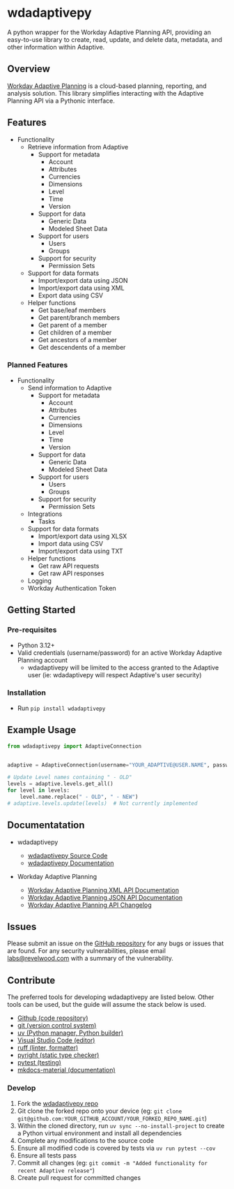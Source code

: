 # wdadaptivepy

A python wrapper for the Workday Adaptive Planning API, providing an easy-to-use library to create, read, update, and delete data, metadata, and other information within Adaptive.

## Overview

[Workday Adaptive Planning](https://www.workday.com/en-us/products/adaptive-planning/overview.html) is a cloud-based planning, reporting, and analysis solution. This library simplifies interacting with the Adaptive Planning API via a Pythonic interface.

## Features

- Functionality
  - Retrieve information from Adaptive
    - Support for metadata
      - Account
      - Attributes
      - Currencies
      - Dimensions
      - Level
      - Time
      - Version
    - Support for data
      - Generic Data
      - Modeled Sheet Data
    - Support for users
      - Users
      - Groups
    - Support for security
      - Permission Sets
  - Support for data formats
    - Import/export data using JSON
    - Import/export data using XML
    - Export data using CSV
  - Helper functions
    - Get base/leaf members
    - Get parent/branch members
    - Get parent of a member
    - Get children of a member
    - Get ancestors of a member
    - Get descendents of a member

### Planned Features

- Functionality
  - Send information to Adaptive
    - Support for metadata
      - Account
      - Attributes
      - Currencies
      - Dimensions
      - Level
      - Time
      - Version
    - Support for data
      - Generic Data
      - Modeled Sheet Data
    - Support for users
      - Users
      - Groups
    - Support for security
      - Permission Sets
  - Integrations
    - Tasks
  - Support for data formats
    - Import/export data using XLSX
    - Import data using CSV
    - Import/export data using TXT
  - Helper functions
    - Get raw API requests
    - Get raw API responses
  - Logging
  - Workday Authentication Token

## Getting Started

### Pre-requisites

- Python 3.12+
- Valid credentials (username/password) for an active Workday Adaptive Planning account
  - wdadaptivepy will be limited to the access granted to the Adaptive user (ie: wdadaptivepy will respect Adaptive's user security)

### Installation

- Run `pip install wdadaptivepy`

## Example Usage

```python
from wdadaptivepy import AdaptiveConnection


adaptive = AdaptiveConnection(username="YOUR_ADAPTIVE@USER.NAME", password="Y0urP@$$w0rd!")

# Update Level names containing " - OLD"
levels = adaptive.levels.get_all()
for level in levels:
    level.name.replace(" - OLD", " - NEW")
# adaptive.levels.update(levels)  # Not currently implemented
```

## Documentatation

- wdadaptivepy
  - [wdadaptivepy Source Code](https://github.com/Revelwood/wdadaptivepy)
  - [wdadaptivepy Documentation](https://revelwood.github.io/wdadaptivepy)

- Workday Adaptive Planning
  - [Workday Adaptive Planning XML API Documentation](https://doc.workday.com/adaptive-planning/en-us/workday-adaptive-planning-documentation/integration/managing-data-integration/api-documentation/understanding-the-adaptive-planning-rest-api/api-methods/brk1623709249507.html?toc=11.0.4.1.3.0)
  - [Workday Adaptive Planning JSON API Documentation](https://doc.workday.com/adaptive-planning/en-us/workday-adaptive-planning-documentation/integration/managing-data-integration/api-documentation/json-apis/jyo1644861365611.html?toc=11.0.4.5.1)
  - [Workday Adaptive Planning API Changelog](https://doc.workday.com/adaptive-planning/en-us/workday-adaptive-planning-documentation/integration/managing-data-integration/api-documentation/understanding-the-adaptive-planning-rest-api/vmo1623708512342.html)

## Issues

Please submit an issue on the [GitHub repository](https://github.com/Revelwood/wdadaptivepy) for any bugs or issues that are found.
For any security vulnerabilities, please email labs@revelwood.com with a summary of the vulnerability.

## Contribute

The preferred tools for developing wdadaptivepy are listed below. Other tools can be used, but the guide will assume the stack below is used.

- [Github (code repository)](https://github.com)
- [git (version control system)](https://github.com/git/git)
- [uv (Python manager, Python builder)](https://github.com/astral-sh/uv)
- [Visual Studio Code (editor)](https://github.com/microsoft/vscode)
- [ruff (linter, formatter)](https://github.com/astral-sh/ruff)
- [pyright (static type checker)](https://github.com/microsoft/pyright)
- [pytest (testing)](https://github.com/pytest-dev/pytest)
- [mkdocs-material (documentation)](https://github.com/squidfunk/mkdocs-material)

### Develop

1. Fork the [wdadaptivepy repo](https://github.com/Revelwood/wdadaptivepy/fork)
2. Git clone the forked repo onto your device (eg: `git clone git@github.com:YOUR_GITHUB_ACCOUNT/YOUR_FORKED_REPO_NAME.git`)
3. Within the cloned directory, run `uv sync --no-install-project` to create a Python virtual environment and install all dependencies
4. Complete any modifications to the source code
5. Ensure all modified code is covered by tests via `uv run pytest --cov`
6. Ensure all tests pass
7. Commit all changes (eg: `git commit -m "Added functionality for recent Adaptive release"`)
8. Create pull request for committed changes
